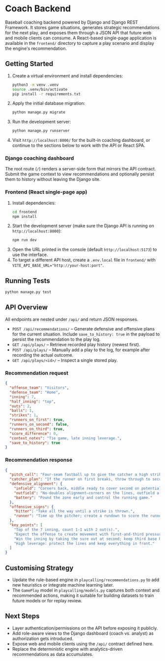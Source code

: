 # Coach Backend

Baseball coaching backend powered by Django and Django REST Framework. It stores game situations, generates strategic recommendations for the next play, and exposes them through a JSON API that future web and mobile clients can consume. A React-based single-page application is available in the `frontend/` directory to capture a play scenario and display the engine's recommendation.

## Getting Started

1. Create a virtual environment and install dependencies:
   ```bash
   python3 -m venv .venv
   source .venv/bin/activate
   pip install -r requirements.txt
   ```
2. Apply the initial database migration:
   ```bash
   python manage.py migrate
   ```
3. Run the development server:
   ```bash
   python manage.py runserver
   ```
4. Visit `http://localhost:8000/` for the built-in coaching dashboard, or continue to the sections below to work with the API or React SPA.

### Django coaching dashboard

The root route (`/`) renders a server-side form that mirrors the API contract. Submit the game context to view recommendations and optionally persist them to history without leaving the Django site.

### Frontend (React single-page app)

1. Install dependencies:
   ```bash
   cd frontend
   npm install
   ```
2. Start the development server (make sure the Django API is running on `http://localhost:8000`):
   ```bash
   npm run dev
   ```
3. Open the URL printed in the console (default `http://localhost:5173`) to use the interface.
4. To target a different API host, create a `.env.local` file in `frontend/` with `VITE_API_BASE_URL="http://your-host:port"`.

## Running Tests

```bash
python manage.py test
```

## API Overview

All endpoints are nested under `/api/` and return JSON responses.

- `POST /api/recommendations/` – Generate defensive and offensive plans for the current situation. Include `save_to_history: true` in the payload to persist the recommendation to the play log.
- `GET /api/plays/` – Retrieve recorded play history (newest first).
- `POST /api/plays/` – Manually add a play to the log, for example after recording the actual outcome.
- `GET /api/plays/<id>/` – Inspect a single stored play.

### Recommendation request

```json
{
  "offense_team": "Visitors",
  "defense_team": "Home",
  "inning": 7,
  "half_inning": "top",
  "outs": 2,
  "balls": 1,
  "strikes": 1,
  "runners_on_first": true,
  "runners_on_second": false,
  "runners_on_third": true,
  "score_difference": 0,
  "context_notes": "Tie game, late inning leverage.",
  "save_to_history": true
}
```

### Recommendation response

```json
{
  "pitch_call": "Four-seam fastball up to give the catcher a high strike to throw on.",
  "catcher_plan": "If the runner on first breaks, throw through to second for the final out. Third baseman shades toward the line until the runner commits home, then stays home.",
  "defensive_alignment": {
    "infield": "Corners back, middle ready to cover second on potential steal.",
    "outfield": "No-doubles alignment—corners on the lines, outfield a step deeper.",
    "battery": "Pound the zone early and control the running game."
  },
  "offensive_signs": {
    "hitter": "Take all the way until a strike is thrown.",
    "runner": "Time up the pitcher; create a rundown to score the runner from third if signaled."
  },
  "key_points": [
    "Top of the 7 inning, count 1-1 with 2 out(s).",
    "Expect the offense to create movement with first-and-third pressure.",
    "Win the inning by taking the sure out at second; keep third base home to freeze the runner.",
    "High leverage: protect the lines and keep everything in front."
  ]
}
```

## Customising Strategy

- Update the rule-based engine in `playcalling/recommendations.py` to add new heuristics or integrate machine learning later.
- The `GamePlay` model in `playcalling/models.py` captures both context and recommended actions, making it suitable for building datasets to train future models or for replay review.

## Next Steps

- Layer authentication/permissions on the API before exposing it publicly.
- Add role-aware views to the Django dashboard (coach vs. analyst) as authorization gets introduced.
- Expose web and mobile clients using the `/api/` contract defined here.
- Replace the deterministic engine with analytics-driven recommendations as data accumulates.
